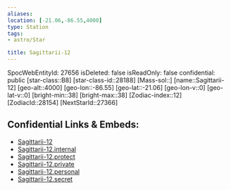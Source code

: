 ```yaml
---
aliases: 
location: [-21.06,-86.55,4000]
type: Station
tags:
- astro/Star

title: Sagittarii-12
---
```

SpocWebEntityId: 27656
isDeleted: false
isReadOnly: false
confidential: public
[star-class::B8]
[star-class-id::28188]
[Mass-sol::]
[name::Sagittarii-12]
[geo-alt::4000]
[geo-lon::-86.55]
[geo-lat::-21.06]
[geo-lon-v::0]
[geo-lat-v::0]
[bright-min::38]
[bright-max::38]
[Zodiac-index::12]
[ZodiacId::28154]
[NextStarId::27366]



## Confidential Links & Embeds: 
- [Sagittarii-12](../../../_public/astro/Star/Sagittarii-12.md) 
- [Sagittarii-12.internal](../../../_internal/astro/Star/Sagittarii-12.internal.md) 
- [Sagittarii-12.protect](../../../_protect/astro/Star/Sagittarii-12.protect.md) 
- [Sagittarii-12.private](../../../_private/astro/Star/Sagittarii-12.private.md) 
- [Sagittarii-12.personal](../../../_personal/astro/Star/Sagittarii-12.personal.md) 
- [Sagittarii-12.secret](../../../_secret/astro/Star/Sagittarii-12.secret.md) 
